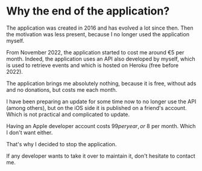 # Why the end of the application?

The application was created in 2016 and has evolved a lot since then.
Then the motivation was less present, because I no longer used the application myself.

From November 2022, the application started to cost me around €5 per month.
Indeed, the application uses an API also developed by myself, which is used to retrieve events and which is hosted on Heroku (free before 2022).

The application brings me absolutely nothing, because it is free, without ads and no donations, but costs me each month.

I have been preparing an update for some time now to no longer use the API (among others), but on the iOS side it is published on a friend's account.
Which is not practical and complicated to update.

Having an Apple developer account costs $99 per year, or ~$8 per month.
Which I don't want either.

That's why I decided to stop the application.

If any developer wants to take it over to maintain it, don't hesitate to contact me.
